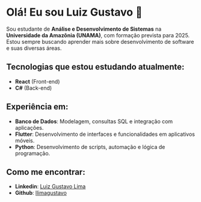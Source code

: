 # Olá! Eu sou Luiz Gustavo 👋

Sou estudante de **Análise e Desenvolvimento de Sistemas** na **Universidade da Amazônia (UNAMA)**, com formação prevista para 2025. Estou sempre buscando aprender mais sobre desenvolvimento de software e suas diversas áreas.

## Tecnologias que estou estudando atualmente:
- **React** (Front-end)
- **C#** (Back-end)

## Experiência em:
- **Banco de Dados**: Modelagem, consultas SQL e integração com aplicações.
- **Flutter**: Desenvolvimento de interfaces e funcionalidades em aplicativos móveis.
- **Python**: Desenvolvimento de scripts, automação e lógica de programação.

## Como me encontrar:
- **Linkedin**: [Luiz Gustavo Lima](https://www.linkedin.com/in/luiz-gustavo-lima-016a6b16b/)
- **Github**: [llimagustavo](https://github.com/llimagustavo)

